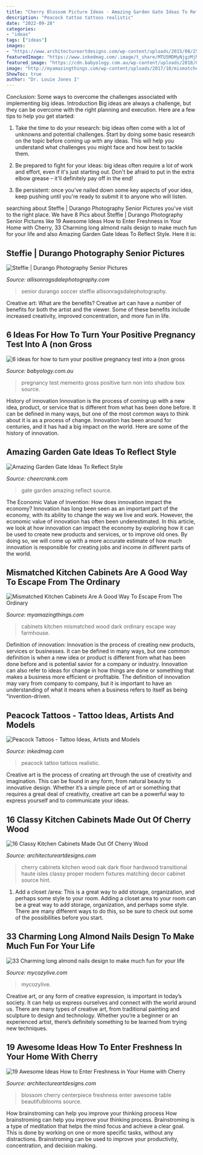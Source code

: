 ```yaml
---
title: "Cherry Blossom Picture Ideas - Amazing Garden Gate Ideas To Reflect Style"
description: "Peacock tattoo tattoos realistic"
date: "2022-09-28"
categories:
- "ideas"
tags: ["ideas"]
images:
- "https://www.architectureartdesigns.com/wp-content/uploads/2015/08/258-630x419.jpg"
featuredImage: "https://www.inkedmag.com/.image/t_share/MTU5MDMyNjgzMjM4Nzk0OTAx/realistic.jpg"
featured_image: "https://cdn.babyology.com.au/wp-content/uploads/2018/06/Baby-Shadow-Box.jpg"
image: "http://myamazingthings.com/wp-content/uploads/2017/10/mismatched-kitchen-cabinets-7.jpg"
ShowToc: true
author: "Dr. Louie Jones I"
---
```



Conclusion: Some ways to overcome the challenges associated with implementing big ideas.
Introduction
Big ideas are always a challenge, but they can be overcome with the right planning and execution. Here are a few tips to help you get started:

1. Take the time to do your research: big ideas often come with a lot of unknowns and potential challenges. Start by doing some basic research on the topic before coming up with any ideas. This will help you understand what challenges you might face and how best to tackle them.

2. Be prepared to fight for your ideas: big ideas often require a lot of work and effort, even if it's just starting out. Don't be afraid to put in the extra elbow grease – it'll definitely pay off in the end!

3. Be persistent: once you've nailed down some key aspects of your idea, keep pushing until you're ready to submit it to anyone who will listen.

	

		
searching about Steffie | Durango Photography Senior Pictures you've visit to the right place. We have 8 Pics about Steffie | Durango Photography Senior Pictures like 19 Awesome Ideas How to Enter Freshness in Your Home with Cherry, 33 Charming long almond nails design to make much fun for your life and also Amazing Garden Gate Ideas To Reflect Style. Here it is:
		
    
## Steffie | Durango Photography Senior Pictures

<img loading=lazy src="https://allisonragsdalephotography.com/wp-content/uploads/2013/05/allisonragsdalephotography-11.jpg" onerror="this.onerror=null;this.src='https://tse3.mm.bing.net/th?id=OIP.ZEzp4iK0rZP84jD_ZeQsTAHaLI&amp;pid=15.1';" alt="Steffie | Durango Photography Senior Pictures">

_Source: allisonragsdalephotography.com_

>senior durango soccer steffie allisonragsdalephotography. 

	

Creative art: What are the benefits?
Creative art can have a number of benefits for both the artist and the viewer. Some of these benefits include increased creativity, improved concentration, and more fun in life.

    
## 6 Ideas For How To Turn Your Positive Pregnancy Test Into A (non Gross

<img loading=lazy src="https://cdn.babyology.com.au/wp-content/uploads/2018/06/Baby-Shadow-Box.jpg" onerror="this.onerror=null;this.src='https://tse4.mm.bing.net/th?id=OIP.sZVTWY3B7_qGxCG3lGVI4QHaJ4&amp;pid=15.1';" alt="6 ideas for how to turn your positive pregnancy test into a (non gross">

_Source: babyology.com.au_

>pregnancy test memento gross positive turn non into shadow box source. 

	

History of innovation
Innovation is the process of coming up with a new idea, product, or service that is different from what has been done before. It can be defined in many ways, but one of the most common ways to think about it is as a process of change. Innovation has been around for centuries, and it has had a big impact on the world. Here are some of the history of innovation.

    
## Amazing Garden Gate Ideas To Reflect Style

<img loading=lazy src="https://www.cheercrank.com/wp-content/uploads/2016/01/12-garden-gate.jpg" onerror="this.onerror=null;this.src='https://tse1.mm.bing.net/th?id=OIP.AG_0O0LrdWNJgoRsc9D1tgHaML&amp;pid=15.1';" alt="Amazing Garden Gate Ideas To Reflect Style">

_Source: cheercrank.com_

>gate garden amazing reflect source. 

	

The Economic Value of Invention: How does innovation impact the economy?
Innovation has long been seen as an important part of the economy, with its ability to change the way we live and work. However, the economic value of innovation has often been underestimated. In this article, we look at how innovation can impact the economy by exploring how it can be used to create new products and services, or to improve old ones. By doing so, we will come up with a more accurate estimate of how much innovation is responsible for creating jobs and income in different parts of the world.

    
## Mismatched Kitchen Cabinets Are A Good Way To Escape From The Ordinary

<img loading=lazy src="http://myamazingthings.com/wp-content/uploads/2017/10/mismatched-kitchen-cabinets-7.jpg" onerror="this.onerror=null;this.src='https://tse2.mm.bing.net/th?id=OIP.u5P7TuJPlHgrjcR9FWpjlgHaKw&amp;pid=15.1';" alt="Mismatched Kitchen Cabinets Are A Good Way To Escape From The Ordinary">

_Source: myamazingthings.com_

>cabinets kitchen mismatched wood dark ordinary escape way farmhouse. 

	

Definition of innovation:
Innovation is the process of creating new products, services or businesses. It can be defined in many ways, but one common definition is when a new idea or product is different from what has been done before and is potential savior for a company or industry. Innovation can also refer to ideas for change in how things are done or something that makes a business more efficient or profitable. The definition of innovation may vary from company to company, but it is important to have an understanding of what it means when a business refers to itself as being “invention-driven.

    
## Peacock Tattoos - Tattoo Ideas, Artists And Models

<img loading=lazy src="https://www.inkedmag.com/.image/t_share/MTU5MDMyNjgzMjM4Nzk0OTAx/realistic.jpg" onerror="this.onerror=null;this.src='https://tse4.mm.bing.net/th?id=OIP.Zanh9FNDdDwvGsitJHVSNwHaKm&amp;pid=15.1';" alt="Peacock Tattoos - Tattoo Ideas, Artists and Models">

_Source: inkedmag.com_

>peacock tattoo tattoos realistic. 

	

Creative art is the process of creating art through the use of creativity and imagination. This can be found in any form, from natural beauty to innovative design. Whether it’s a simple piece of art or something that requires a great deal of creativity, creative art can be a powerful way to express yourself and to communicate your ideas.

    
## 16 Classy Kitchen Cabinets Made Out Of Cherry Wood

<img loading=lazy src="https://www.architectureartdesigns.com/wp-content/uploads/2015/08/258-630x419.jpg" onerror="this.onerror=null;this.src='https://tse4.mm.bing.net/th?id=OIP.TDty2ju_CUieMZInY5OQ-AHaE7&amp;pid=15.1';" alt="16 Classy Kitchen Cabinets Made Out Of Cherry Wood">

_Source: architectureartdesigns.com_

>cherry cabinets kitchen wood oak dark floor hardwood transitional haute isles classy proper modern fixtures matching decor cabinet source hint. 

	

1. Add a closet /area: This is a great way to add storage, organization, and perhaps some style to your room.
Adding a closet area to your room can be a great way to add storage, organization, and perhaps some style. There are many different ways to do this, so be sure to check out some of the possibilities before you start.

    
## 33 Charming Long Almond Nails Design To Make Much Fun For Your Life

<img loading=lazy src="https://mycozylive.com/wp-content/uploads/2020/06/8-7.jpg" onerror="this.onerror=null;this.src='https://tse1.mm.bing.net/th?id=OIP.LnmXFoOWvn1RzSKIMQU66gHaLI&amp;pid=15.1';" alt="33 Charming long almond nails design to make much fun for your life">

_Source: mycozylive.com_

>mycozylive. 

	

Creative art, or any form of creative expression, is important in today’s society. It can help us express ourselves and connect with the world around us. There are many types of creative art, from traditional painting and sculpture to design and technology. Whether you’re a beginner or an experienced artist, there’s definitely something to be learned from trying new techniques.

    
## 19 Awesome Ideas How To Enter Freshness In Your Home With Cherry

<img loading=lazy src="https://www.architectureartdesigns.com/wp-content/uploads/2014/03/1368-630x945.jpg" onerror="this.onerror=null;this.src='https://tse2.mm.bing.net/th?id=OIP.0tJgMh6TivUGw2WEInBWwQHaLH&amp;pid=15.1';" alt="19 Awesome Ideas How to Enter Freshness in Your Home with Cherry">

_Source: architectureartdesigns.com_

>blossom cherry centerpiece freshness enter awesome table beautifulblooms source. 

	

How brainstroming can help you improve your thinking process
How brainstroming can help you improve your thinking process. Brainstroming is a type of meditation that helps the mind focus and achieve a clear goal. This is done by working on one or more specific tasks, without any distractions. Brainstroming can be used to improve your productivity, concentration, and decision making.

